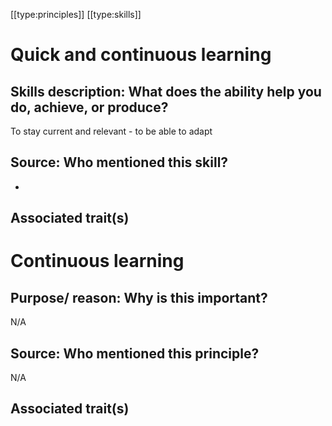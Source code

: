 [[type:principles]]
[[type:skills]]

# Quick and continuous learning

## Skills description: What does the ability help you do, achieve, or produce?

To stay current and relevant - to be able to adapt

## Source: Who mentioned this skill?

-

## Associated trait(s)
  


## 
  


## 
   


# Continuous learning

## Purpose/ reason: Why is this important?

N/A

## Source: Who mentioned this principle?

N/A

## Associated trait(s)
   


## 
   


##